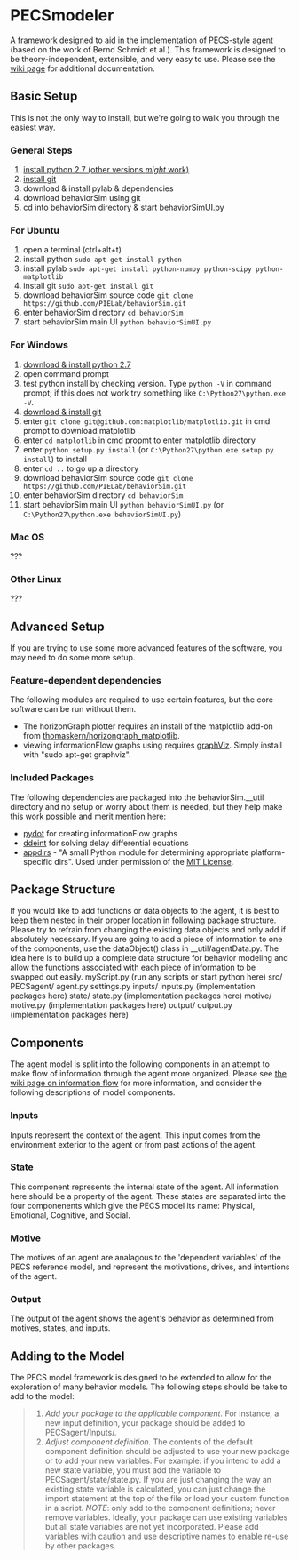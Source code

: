 PECSmodeler
===========

A framework designed to aid in the implementation of PECS-style agent (based on the work of Bernd Schmidt et al.). This framework is designed to be theory-independent, extensible, and very easy to use. Please see the [wiki page](https://github.com/7yl4r/PECSmodeler/wiki) for additional documentation.

Basic Setup
-------------------------
This is not the only way to install, but we're going to walk you through the easiest way.
### General Steps ###
1. [install python 2.7 (other versions *might* work)](http://www.python.org/download/)
2. [install git](http://git-scm.com/book/en/Getting-Started-Installing-Git)
3. download & install pylab & dependencies
4. download behaviorSim using git
5. cd into behaviorSim directory & start behaviorSimUI.py

### For Ubuntu ###
1. open a terminal (ctrl+alt+t)
2. install python `sudo apt-get install python`
3. install pylab `sudo apt-get install python-numpy python-scipy python-matplotlib`
4. install git `sudo apt-get install git`
5. download behaviorSim source code `git clone https://github.com/PIELab/behaviorSim.git`
6. enter behaviorSim directory `cd behaviorSim`
7. start behaviorSim main UI `python behaviorSimUI.py`

### For Windows ###
1. [download & install python 2.7](http://www.python.org/getit/)
2. open command prompt
3. test python install by checking version. Type `python -V` in command prompt; if this does not work try something like `C:\Python27\python.exe -V`.
4. [download & install git](http://git-scm.com/download/win)
5. enter `git clone git@github.com:matplotlib/matplotlib.git` in cmd prompt to download matplotlib
6. enter `cd matplotlib` in cmd propmt to enter matplotlib directory
7. enter `python setup.py install` (or `C:\Python27\python.exe setup.py install`) to install
8. enter `cd ..` to go up a directory
9. download behaviorSim source code `git clone https://github.com/PIELab/behaviorSim.git`
10. enter behaviorSim directory `cd behaviorSim`
11. start behaviorSim main UI `python behaviorSimUI.py` (or `C:\Python27\python.exe behaviorSimUI.py`)

### Mac OS ###
???

### Other Linux ###
???

Advanced Setup
-------------------
If you are trying to use some more advanced features of the software, you may need to do some more setup.

### Feature-dependent dependencies ###
The following modules are required to use certain features, but the core software can be run without them.
* The horizonGraph plotter requires an install of the matplotlib add-on from [thomaskern/horizongraph_matplotlib](https://github.com/thomaskern/horizongraph_matplotlib).
* viewing informationFlow graphs using requires [graphViz](http://www.graphviz.org/). Simply install with "sudo apt-get graphviz".

### Included Packages ###
The following dependencies are packaged into the behaviorSim.__util directory and no setup or worry about them is needed, but they help make this work possible and merit mention here:
* [pydot](https://code.google.com/p/pydot/) for creating informationFlow graphs
* [ddeint](http://zulko.wordpress.com/2013/03/01/delay-differential-equations-easy-with-python/) for solving delay differential equations
* [appdirs](https://pypi.python.org/pypi/appdirs/1.2.0) - "A small Python module for determining appropriate platform-specific dirs". Used under permission of the [MIT License](http://opensource.org/licenses/MIT).

Package Structure
-----------------
If you would like to add functions or data objects to the agent, it is best to keep them nested in their proper location in following package structure. Please try to refrain from changing the existing data objects and only add if absolutely necessary. If you are going to add a piece of information to one of the components, use the dataObject() class in __util/agentData.py. The idea here is to build up a complete data structure for behavior modeling and allow the functions associated with each piece of information to be swapped out easily.
		myScript.py (run any scripts or start python here)
		src/
			PECSagent/
				agent.py
				settings.py
				inputs/
					inputs.py
					(implementation packages here)
				state/
					state.py
					(implementation packages here)
				motive/
					motive.py
					(implementation packages here)
				output/
					output.py
					(implementation packages here)

Components
-----------
The agent model is split into the following components in an attempt to make flow of information through the agent more organized. Please see [the wiki page on information flow](https://github.com/PIELab/behaviorSim/wiki/information-flow) for more information, and consider the following descriptions of model components.
### Inputs ###
Inputs represent the context of the agent. This input comes from the environment exterior to the agent or from past actions of the agent.

### State ###
This component represents the internal state of the agent. All information here should be a property of the agent. These states are separated into the four componenents which give the PECS model its name: Physical, Emotional, Cognitive, and Social.

### Motive ###
The motives of an agent are analagous to the 'dependent variables' of the PECS reference model, and represent the motivations, drives, and intentions of the agent.

### Output ###
The output of the agent shows the agent's behavior as determined from motives, states, and inputs.

Adding to the Model
--------------------
The PECS model framework is designed to be extended to allow for the exploration of many behavior models. The following steps should be take to add to the model:
> 1. *Add your package to the applicable component.* 
> For instance, a new input definition, your package should be added to PECSagent/Inputs/. 
> 2. *Adjust component definition.* 
> The contents of the default component definition should be adjusted to use your new package or to add your new variables. For example: if you intend to add a new state variable, you must add the variable to PECSagent/state/state.py. If you are just changing the way an existing state variable is calculated, you can just change the import statement at the top of the file or load your custom function in a script.
>*NOTE*: only add to the component definitions; never remove variables. Ideally, your package can use existing variables but all state variables are not yet incorporated. Please add variables with caution and use descriptive names to enable re-use by other packages.
